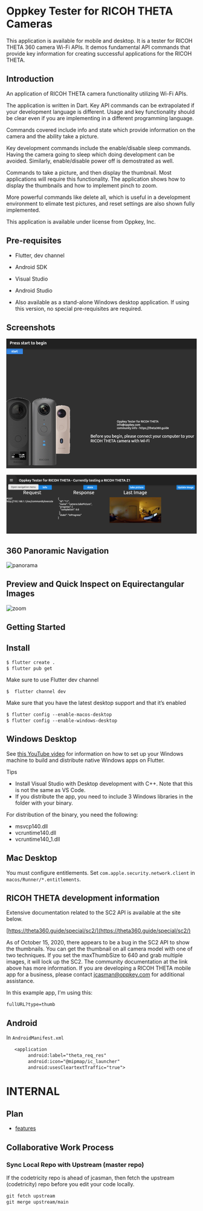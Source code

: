 # Oppkey Tester for RICOH THETA Cameras

This application is available for mobile and desktop. It is a tester for RICOH THETA 360 camera Wi-Fi APIs. It demos fundamental API commands that provide key information for creating successful applications for the RICOH THETA.

## Introduction

An application of RICOH THETA camera functionality utilizing Wi-Fi APIs.

The application is written in Dart. Key API commands can be extrapolated if your development language is different. Usage and key functionality should be clear even if you are implementing in a different programming language.

Commands covered include info and state which provide information on the camera and the ability take a picture. 

Key development commands include the enable/disable sleep commands. Having the camera going to sleep which doing development can be avoided. Similarly, enable/disable power off is demostrated as well.

Commands to take a picture, and then display the thumbnail. Most applications will require this functionality. The application shows how to display the thumbnails and how to implement pinch to zoom. 

More powerful commands like delete all, which is useful in a development environment to elimate test pictures, and reset settings are also shown fully implemented.

This application is available under license from Oppkey, Inc. 

## Pre-requisites

* Flutter, dev channel
* Android SDK
* Visual Studio
* Android Studio

* Also available as a stand-alone Windows desktop application. If using this version, no special pre-requisites are required.

## Screenshots

![home](doc/image/home.png)

![status](doc/image/status.png)

## 360 Panoramic Navigation

![panorama](doc/image/panorama.gif)

## Preview and Quick Inspect on Equirectangular Images

![zoom](doc/image/image_zoom.gif)

## Getting Started

## Install

```
$ flutter create .
$ flutter pub get
```
Make sure to use Flutter dev channel
```
$  flutter channel dev
```

Make sure that you have the latest desktop support and that it’s enabled
```
$ flutter config --enable-macos-desktop
$ flutter config --enable-windows-desktop
```

## Windows Desktop

See [this YouTube video](https://youtu.be/YhF3k68qpOU) for 
information on how to set up your 
Windows machine to build and distribute native Windows apps 
on Flutter. 

Tips

* Install Visual Studio with Desktop development with C++.  Note that this is not the same as VS Code.
* If you distribute the app, you need to include 3 Windows libraries in the folder with your binary. 

For distribution of the binary, you need the following:

* msvcp140.dll
* vcruntime140.dll
* vcruntime140_1.dll

## Mac Desktop

You must configure entitlements.  Set `com.apple.security.network.client` in
`macos/Runner/*.entitlements`.

## RICOH THETA development information

Extensive documentation related to the SC2 API is available at the site below.

[https://theta360.guide/special/sc2/](https://theta360.guide/special/sc2/)

As of October 15, 2020, there appears to be a bug in the SC2 API to show the thumbnails. You can get the thumbnail on all camera model with one of two techniques. If you set the maxThumbSize to 640 and grab multiple images, it will lock up the SC2.  The community documentation at the link above has more information.  If you are developing a RICOH THETA mobile app for a business, please contact jcasman@oppkey.com
for additional assistance. 

In this example app, I'm using this:

``` 
fullURL?type=thumb
```

## Android

In `AndroidManifest.xml`

```
   <application
        android:label="theta_req_res"
        android:icon="@mipmap/ic_launcher"
        android:usesCleartextTraffic="true">
```

# INTERNAL

## Plan

* [features](doc/plan/features.md)

## Collaborative Work Process

### Sync Local Repo with Upstream (master repo)

If the codetricity repo is ahead of jcasman, then fetch the upstream (codetricity) repo before you edit your code locally.

```
git fetch upstream
git merge upstream/main
```